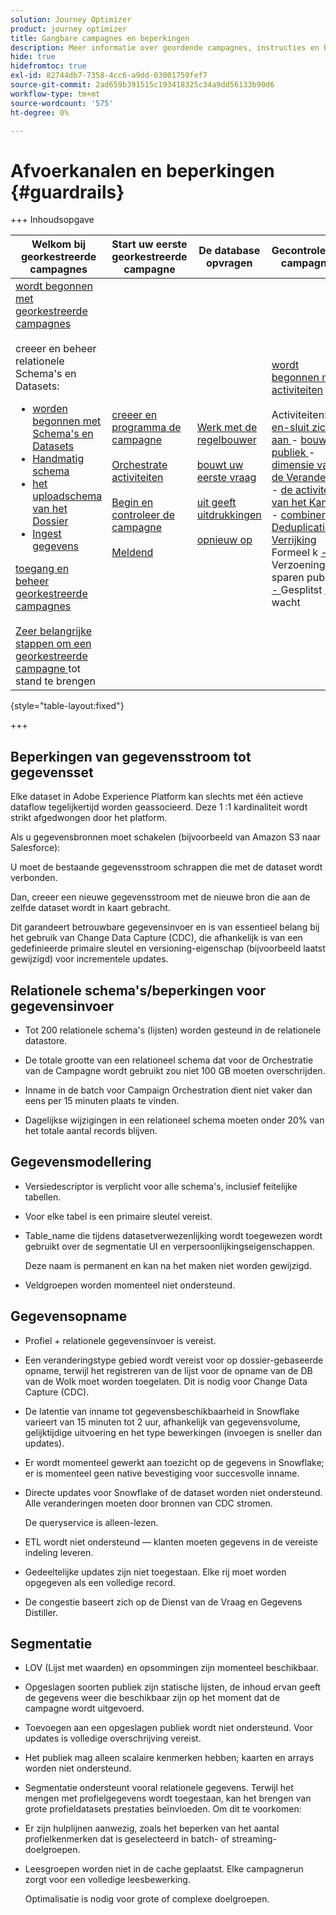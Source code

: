 ```yaml
---
solution: Journey Optimizer
product: journey optimizer
title: Gangbare campagnes en beperkingen
description: Meer informatie over geordende campagnes, instructies en beperkingen
hide: true
hidefromtoc: true
exl-id: 82744db7-7358-4cc6-a9dd-03001759fef7
source-git-commit: 2ad659b391515c193418325c34a9dd56133b90d6
workflow-type: tm+mt
source-wordcount: '575'
ht-degree: 0%

---
```


# Afvoerkanalen en beperkingen {#guardrails}

+++ Inhoudsopgave

| Welkom bij georkestreerde campagnes | Start uw eerste georkestreerde campagne | De database opvragen | Gecontroleerde campagnes |
|---|---|---|---|
| [ wordt begonnen met georkestreerde campagnes ](gs-orchestrated-campaigns.md)<br/><br/> creeer en beheer relationele Schema&#39;s en Datasets:</br> <ul><li>[ worden begonnen met Schema&#39;s en Datasets ](gs-schemas.md)</li><li>[ Handmatig schema ](manual-schema.md)</li><li>[ het uploadschema van het Dossier ](file-upload-schema.md)</li><li>[ Ingest gegevens ](ingest-data.md)</li></ul>[ toegang en beheer georkestreerde campagnes ](access-manage-orchestrated-campaigns.md)<br/><br/>[ Zeer belangrijke stappen om een georkestreerde campagne ](gs-campaign-creation.md) tot stand te brengen | [ creeer en programma de campagne ](create-orchestrated-campaign.md)<br/><br/>[ Orchestrate activiteiten ](orchestrate-activities.md)<br/><br/>[ Begin en controleer de campagne ](start-monitor-campaigns.md)<br/><br/>[ Meldend ](reporting-campaigns.md) | [ Werk met de regelbouwer ](orchestrated-rule-builder.md)<br/><br/>[ bouwt uw eerste vraag ](build-query.md)<br/><br/>[ uit geeft uitdrukkingen ](edit-expressions.md)<br/><br/>[ opnieuw op ](retarget.md) | [ wordt begonnen met activiteiten ](activities/about-activities.md)<br/><br/> Activiteiten:<br/>[ en-sluit zich aan ](activities/and-join.md) - [ bouwt publiek ](activities/build-audience.md) - [ dimensie van de Verandering ](activities/change-dimension.md) - [ de activiteiten van het Kanaal ](activities/channels.md) - [ combineren ](activities/combine.md) - [ Deduplicatie ](activities/deduplication.md) - [ Verrijking ](activities/enrichment.md) Formeel k [ - ](activities/fork.md) Verzoening [ - ](activities/reconciliation.md) sparen publiek [ - ](activities/save-audience.md) Gesplitst [ - ](activities/split.md) wacht [](activities/wait.md) |

{style="table-layout:fixed"}

+++

## Beperkingen van gegevensstroom tot gegevensset

Elke dataset in Adobe Experience Platform kan slechts met één actieve dataflow tegelijkertijd worden geassocieerd. Deze 1 :1 kardinaliteit wordt strikt afgedwongen door het platform.

Als u gegevensbronnen moet schakelen (bijvoorbeeld van Amazon S3 naar Salesforce):

U moet de bestaande gegevensstroom schrappen die met de dataset wordt verbonden.

Dan, creeer een nieuwe gegevensstroom met de nieuwe bron die aan de zelfde dataset wordt in kaart gebracht.

Dit garandeert betrouwbare gegevensinvoer en is van essentieel belang bij het gebruik van Change Data Capture (CDC), die afhankelijk is van een gedefinieerde primaire sleutel en versioning-eigenschap (bijvoorbeeld laatst gewijzigd) voor incrementele updates.


## Relationele schema&#39;s/beperkingen voor gegevensinvoer

* Tot 200 relationele schema&#39;s (lijsten) worden gesteund in de relationele datastore.

* De totale grootte van een relationeel schema dat voor de Orchestratie van de Campagne wordt gebruikt zou niet 100 GB moeten overschrijden.

* Inname in de batch voor Campaign Orchestration dient niet vaker dan eens per 15 minuten plaats te vinden.

* Dagelijkse wijzigingen in een relationeel schema moeten onder 20% van het totale aantal records blijven.

## Gegevensmodellering

* Versiedescriptor is verplicht voor alle schema&#39;s, inclusief feitelijke tabellen.

* Voor elke tabel is een primaire sleutel vereist.

* Table_name die tijdens datasetverwezenlijking wordt toegewezen wordt gebruikt over de segmentatie UI en verpersoonlijkingseigenschappen.

  Deze naam is permanent en kan na het maken niet worden gewijzigd.

* Veldgroepen worden momenteel niet ondersteund.

## Gegevensopname

* Profiel + relationele gegevensinvoer is vereist.

* Een veranderingstype gebied wordt vereist voor op dossier-gebaseerde opname, terwijl het registreren van de lijst voor de opname van de DB van de Wolk moet worden toegelaten. Dit is nodig voor Change Data Capture (CDC).

* De latentie van inname tot gegevensbeschikbaarheid in Snowflake varieert van 15 minuten tot 2 uur, afhankelijk van gegevensvolume, gelijktijdige uitvoering en het type bewerkingen (invoegen is sneller dan updates).

* Er wordt momenteel gewerkt aan toezicht op de gegevens in Snowflake; er is momenteel geen native bevestiging voor succesvolle inname.

* Directe updates voor Snowflake of de dataset worden niet ondersteund. Alle veranderingen moeten door bronnen van CDC stromen.

  De queryservice is alleen-lezen.

* ETL wordt niet ondersteund — klanten moeten gegevens in de vereiste indeling leveren.

* Gedeeltelijke updates zijn niet toegestaan. Elke rij moet worden opgegeven als een volledige record.

* De congestie baseert zich op de Dienst van de Vraag en Gegevens Distiller.

## Segmentatie

* LOV (Lijst met waarden) en opsommingen zijn momenteel beschikbaar.

* Opgeslagen soorten publiek zijn statische lijsten, de inhoud ervan geeft de gegevens weer die beschikbaar zijn op het moment dat de campagne wordt uitgevoerd.

* Toevoegen aan een opgeslagen publiek wordt niet ondersteund. Voor updates is volledige overschrijving vereist.

* Het publiek mag alleen scalaire kenmerken hebben; kaarten en arrays worden niet ondersteund.

* Segmentatie ondersteunt vooral relationele gegevens. Terwijl het mengen met profielgegevens wordt toegestaan, kan het brengen van grote profieldatasets prestaties beïnvloeden. Om dit te voorkomen:

* Er zijn hulplijnen aanwezig, zoals het beperken van het aantal profielkenmerken dat is geselecteerd in batch- of streaming-doelgroepen.

* Leesgroepen worden niet in de cache geplaatst. Elke campagnerun zorgt voor een volledige leesbewerking.

  Optimalisatie is nodig voor grote of complexe doelgroepen.